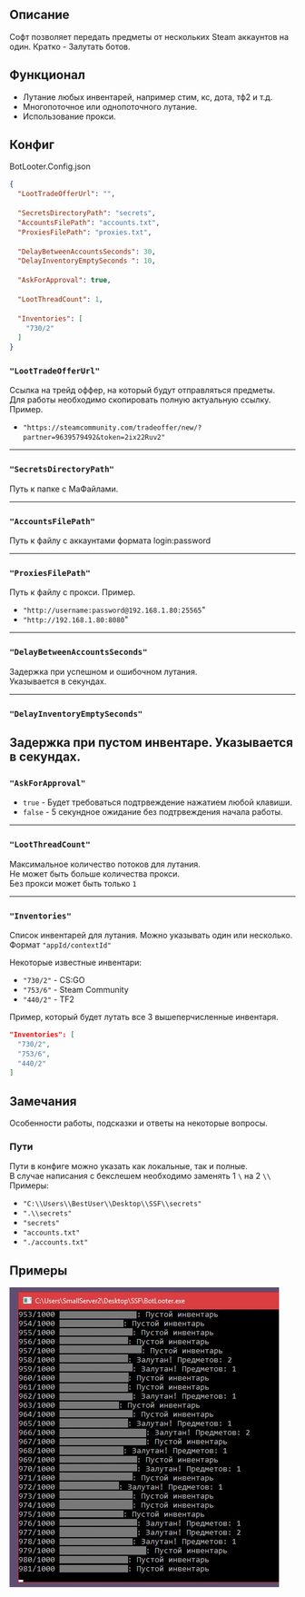 ## Описание

Софт позволяет передать предметы от нескольких Steam аккаунтов на один. Кратко - Залутать ботов.

## Функционал

- Лутание любых инвентарей, например стим, кс, дота, тф2 и т.д.
- Многопоточное или однопоточного лутание.
- Использование прокси.

## Конфиг

BotLooter.Config.json

```json
{
  "LootTradeOfferUrl": "",
  
  "SecretsDirectoryPath": "secrets",
  "AccountsFilePath": "accounts.txt",
  "ProxiesFilePath": "proxies.txt",
  
  "DelayBetweenAccountsSeconds": 30,
  "DelayInventoryEmptySeconds ": 10,
  
  "AskForApproval": true,
  
  "LootThreadCount": 1,
  
  "Inventories": [
    "730/2"
  ]
}
```

### `"LootTradeOfferUrl"`
Cсылка на трейд оффер, на который будут отправляться предметы.
\
Для работы необходимо скопировать полную актуальную ссылку. Пример.
- `"https://steamcommunity.com/tradeoffer/new/?partner=9639579492&token=2ix22Ruv2"`

---

### `"SecretsDirectoryPath"`
Путь к папке с МаФайлами.

---

### `"AccountsFilePath"`
Путь к файлу с аккаунтами формата login:password

---

### `"ProxiesFilePath"`
Путь к файлу с прокси. Пример.
- `"http://username:password@192.168.1.80:25565`"
- `"http://192.168.1.80:8080`"

---

### `"DelayBetweenAccountsSeconds"`
Задержка при успешном и ошибочном лутания.
\
Указывается в секундах.

---

### `"DelayInventoryEmptySeconds"`
Задержка при пустом инвентаре.
Указывается в секундах.
---

### `"AskForApproval"`
- `true` - Будет требоваться подтрвеждение нажатием любой клавиши.
- `false` - 5 секундное ожидание без подтрвеждения начала работы.

---

### `"LootThreadCount"`
Максимальное количество потоков для лутания.
\
Не может быть больше количества прокси.
\
Без прокси может быть только `1`

---

### `"Inventories"`
Список инвентарей для лутания. Можно указывать один или несколько.
\
Формат `"appId/contextId"`

Некоторые известные инвентари:
- `"730/2"` - CS:GO
- `"753/6"` - Steam Community
- `"440/2"` - TF2

Пример, который будет лутать все 3 вышеперчисленные инвентаря.
```json
"Inventories": [
  "730/2",
  "753/6",
  "440/2"
]
```

## Замечания
Особенности работы, подсказки и ответы на некоторые вопросы.

### Пути
Пути в конфиге можно указать как локальные, так и полные.
\
В случае написания с бекслешем необходимо заменять 1 `\` на 2 `\\` Примеры:
- `"C:\\Users\\BestUser\\Desktop\\SSF\\secrets"`
- `".\\secrets"`
- `"secrets"`
- `"accounts.txt"`
- `"./accounts.txt"`



## Примеры
![Скриншот работы софта](Assets/Screenshot.png)
